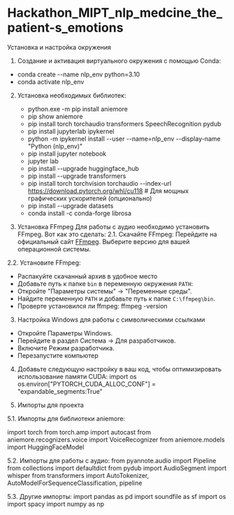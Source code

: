 # Hackathon_MIPT_nlp_medcine_the_patient-s_emotions
Установка и настройка окружения
1. Создание и активация виртуального окружения с помощью Conda:
  - conda create --name nlp_env python=3.10
  - conda activate nlp_env
2. Установка необходимых библиотек:
   - python.exe -m pip install aniemore
   - pip show aniemore
   - pip install torch torchaudio transformers SpeechRecognition pydub
   - pip install jupyterlab ipykernel
   - python -m ipykernel install --user --name=nlp_env --display-name "Python (nlp_env)"
   - pip install jupyter notebook
   - jupyter lab
   - pip install --upgrade huggingface_hub
   - pip install --upgrade transformers
   - pip install torch torchvision torchaudio --index-url https://download.pytorch.org/whl/cu118  # Для мощных графических ускорителей (опционально)
   - pip install --upgrade datasets
   - conda install -c conda-forge librosa
     
2. Установка FFmpeg
Для работы с аудио необходимо установить FFmpeg. Вот как это сделать:
2.1. Скачайте FFmpeg:
Перейдите на официальный сайт [FFmpeg](https://ffmpeg.org/download.html).
Выберите версию для вашей операционной системы.

2.2. Установите FFmpeg:
- Распакуйте скачанный архив в удобное место
- Добавьте путь к папке `bin` в переменную окружения `PATH`:
- Откройте "Параметры системы" → "Переменные среды".
- Найдите переменную `PATH` и добавьте путь к папке `C:\ffmpeg\bin`.
- Проверте установился ли ffmpeg: ffmpeg -version
  
3. Настройка Windows для работы с символическими ссылками
- Откройте Параметры Windows.
- Перейдите в раздел Система → Для разработчиков.
- Включите Режим разработчика.
- Перезапустите компьютер

4. Добавьте следующую настройку в ваш код, чтобы оптимизировать использование памяти CUDA:
import os
os.environ["PYTORCH_CUDA_ALLOC_CONF"] = "expandable_segments:True"

5. Импорты для проекта

5.1. Импорты для библиотеки aniemore:

import torch
from torch.amp import autocast
from aniemore.recognizers.voice import VoiceRecognizer
from aniemore.models import HuggingFaceModel

5.2. Импорты для работы с аудио:
from pyannote.audio import Pipeline
from collections import defaultdict
from pydub import AudioSegment
import whisper
from transformers import AutoTokenizer, AutoModelForSequenceClassification, pipeline

5.3. Другие импорты:
import pandas as pd
import soundfile as sf
import os
import spacy
import numpy as np
